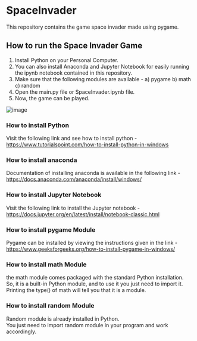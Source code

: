 # SpaceInvader
This repository contains the game space invader made using pygame. <br>

## How to run the Space Invader Game
1. Install Python on your Personal Computer.
2. You can also install Anaconda and Jupyter Notebook for easily running the ipynb notebook contained in this repository.
3. Make sure that the following modules are available - 
      a) pygame
      b) math
      c) random
4. Open the main.py file or SpaceInvader.ipynb file.
5. Now, the game can be played.

![image](https://user-images.githubusercontent.com/51916219/162880710-4d97cd91-5102-4cc4-b0b1-cf6c3e168600.png)


### How to install Python
Visit the following link and see how to install python - https://www.tutorialspoint.com/how-to-install-python-in-windows

### How to install anaconda
Documentation of installing anaconda is available in the following link - https://docs.anaconda.com/anaconda/install/windows/

### How to install Jupyter Notebook
Visit the following link to install the Jupyter notebook - https://docs.jupyter.org/en/latest/install/notebook-classic.html

### How to install pygame Module
Pygame can be installed by viewing the instructions given in the link - https://www.geeksforgeeks.org/how-to-install-pygame-in-windows/

### How to install math Module
the math module comes packaged with the standard Python installation.  <br>
So, it is a built-in Python module, and to use it you just need to import it. <br>
Printing the type() of math will tell you that it is a module.

### How to install random Module
Random module is already installed in Python. <br>
You just need to import random module in your program and work accordingly.
